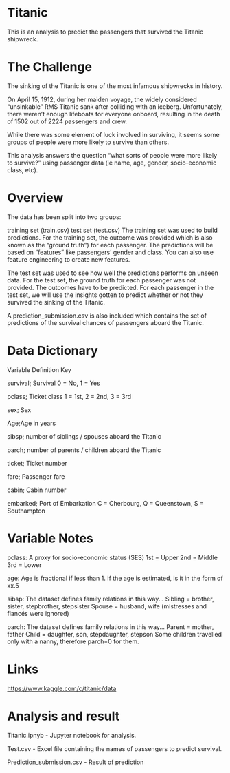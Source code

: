 # Titanic
This is an analysis to predict the passengers that survived the Titanic shipwreck.

# The Challenge
The sinking of the Titanic is one of the most infamous shipwrecks in history.

On April 15, 1912, during her maiden voyage, the widely considered “unsinkable” RMS Titanic sank after colliding with an iceberg. Unfortunately, there weren’t enough lifeboats for everyone onboard, resulting in the death of 1502 out of 2224 passengers and crew.

While there was some element of luck involved in surviving, it seems some groups of people were more likely to survive than others.

This analysis answers the question “what sorts of people were more likely to survive?” using passenger data (ie name, age, gender, socio-economic class, etc).

# Overview
The data has been split into two groups:

training set (train.csv)
test set (test.csv)
The training set was used to build predictions. For the training set, the outcome was provided which is also known as the “ground truth”) for each passenger. The predictions will be based on “features” like passengers’ gender and class. You can also use feature engineering to create new features.

The test set was used to see how well the predictions performs on unseen data. For the test set, the ground truth for each passenger was not provided. The outcomes have to be predicted. For each passenger in the test set, we will use the insights gotten to predict whether or not they survived the sinking of the Titanic.

A prediction_submission.csv is also included which contains the set of predictions of the survival chances of passengers aboard the Titanic.

# Data Dictionary
Variable	Definition	Key

survival;	Survival	0 = No, 1 = Yes

pclass;	Ticket class	1 = 1st, 2 = 2nd, 3 = 3rd

sex;	Sex	

Age;Age in years

sibsp; number of siblings / spouses aboard the Titanic	

parch; number of parents / children aboard the Titanic	

ticket;	Ticket number	

fare;	Passenger fare

cabin;	Cabin number	

embarked;	Port of Embarkation	C = Cherbourg, Q = Queenstown, S = Southampton

# Variable Notes
pclass: A proxy for socio-economic status (SES)
1st = Upper
2nd = Middle
3rd = Lower

age: Age is fractional if less than 1. If the age is estimated, is it in the form of xx.5

sibsp: The dataset defines family relations in this way...
Sibling = brother, sister, stepbrother, stepsister
Spouse = husband, wife (mistresses and fiancés were ignored)

parch: The dataset defines family relations in this way...
Parent = mother, father
Child = daughter, son, stepdaughter, stepson
Some children travelled only with a nanny, therefore parch=0 for them.

# Links

https://www.kaggle.com/c/titanic/data

# Analysis and result

Titanic.ipnyb - Jupyter notebook for analysis.

Test.csv - Excel file containing the names of passengers to predict survival.

Prediction_submission.csv - Result of prediction
